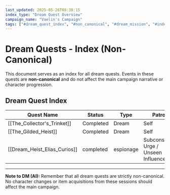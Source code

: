 ```yaml
---
last_updated: 2025-05-26T08:38:15
index_type: "Dream Quest Overview"
campaign_name: "Vaelin's Campaign"
tags: ["#dream_quest_index", "#non_canonical", "#dream_mission", "#index_file", "#campaign_data", "#dream_quests"] # (NEW/ENHANCED)
---
```

# Dream Quests - Index (Non-Canonical)

This document serves as an index for all dream quests. Events in these quests are **non-canonical** and do not affect the main campaign narrative or character progression.

## Dream Quest Index

| Quest Name | Status | Type | Patron | Primary Location |
|---|---|---|---|---|
| [[The_Collector's_Trinket]] | Completed | Dream | Self | Dream Sewer Network |
| [[The_Gilded_Heist]] | Completed | Dream | Self | Lord Varyn's Manor (High District) |
| [[Dream_Heist_Elias_Curios]] | completed | espionage | Subconscious Urge / Unseen Influence | [[Dream_Missions/Dream_Locations/Elias_Curios_and_Sundries_Dream]] |

---
**Note to DM (AI):** Remember that all dream quests are strictly non-canonical. No character changes or item acquisitions from these sessions should affect the main campaign.
